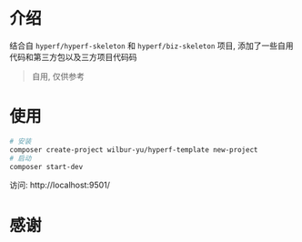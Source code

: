 # 介绍
结合自 `hyperf/hyperf-skeleton` 和 `hyperf/biz-skeleton` 项目, 添加了一些自用代码和第三方包以及三方项目代码码
> 自用, 仅供参考

# 使用
```bash
# 安装
composer create-project wilbur-yu/hyperf-template new-project
# 启动
composer start-dev
```
访问: http://localhost:9501/

# 感谢
